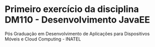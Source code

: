# Primeiro exercício da disciplina DM110 - Desenvolvimento JavaEE
Pós Graduação em Desenvolvimento de Aplicações para Dispositivos Móveis e Cloud Computing - INATEL

